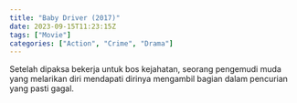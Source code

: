 ```yaml
---
title: "Baby Driver (2017)"
date: 2023-09-15T11:23:15Z
tags: ["Movie"]
categories: ["Action", "Crime", "Drama"]
---
```


Setelah dipaksa bekerja untuk bos kejahatan, seorang pengemudi muda yang melarikan diri mendapati dirinya mengambil bagian dalam pencurian yang pasti gagal.

  <mux-player stream-type="on-demand"
  src="https://kp3d-my.sharepoint.com/personal/ryoo_kp3d_onmicrosoft_com/_layouts/15/download.aspx?share=EcShIL7Y9fBKomzRb6tRPEIBfCzMQEvGHSGIqd6QbFqVoA" metadata-video-title="Baby Driver (2017)" prefer-playback="mse" controls>
  </mux-player>
  
  
  <script src="https://cdn.jsdelivr.net/npm/@mux/mux-player"></script>
  
   <script id="P00q5wLemyrlMQDGvMtyjJ5Wy11XfH1Y7XQVO7BSyrUA" type="application/ld+json">
 {
  "@context": "https://schema.org/",
  "@type": "VideoObject",
  "name": "Baby Driver (2017)",
  "contentUrl": "https://stream.mux.com/uR00TYVcfhsxgdg29Sjt01NtYN3qNlGvDdTEFOrRgXzYE.m3u8",
  "thumbnailUrl": "https://www.themoviedb.org/t/p/original/vDJE7JPnPc6fJBMBXdSltYM6yL6.jpg?width=314&fit_mode=preserve&time=25",
  "uploadDate": "2023-09-15T11:23:15Z",
}

</script>